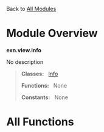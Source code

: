 Back to [All Modules](https://pyrustic.github.com/blob/master/docs/modules/README.md#readme)

# Module Overview

**exn.view.info**
 
No description

> **Classes:** &nbsp; [Info](https://pyrustic.github.com/blob/master/docs/modules/content/exn.view.info/content/classes/Info.md#class-info)
>
> **Functions:** &nbsp; None
>
> **Constants:** &nbsp; None

# All Functions




